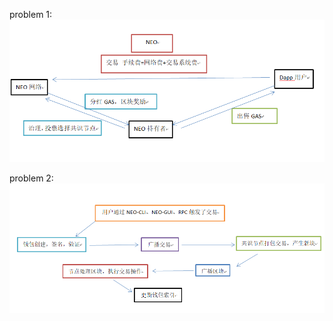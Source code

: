 problem 1:
![image](https://github.com/GuitarevilGo/neo_training_course/blob/master/NEO%E6%8A%80%E6%9C%AF%E5%8E%9F%E7%90%86/hw_wx_0_GuitarEvil%20Go/NEO_economic_model.PNG)

problem 2:
![image](https://github.com/GuitarevilGo/neo_training_course/blob/master/NEO%E6%8A%80%E6%9C%AF%E5%8E%9F%E7%90%86/hw_wx_0_GuitarEvil%20Go/transaction_flow.PNG)
